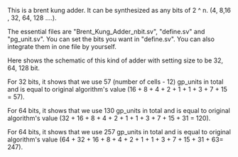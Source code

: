 This is a brent kung adder. It can be synthesized as any bits of 2 ^ n. (4, 8,16 , 32, 64, 128 ....).

The essential files are "Brent_Kung_Adder_nbit.sv", "define.sv" and "pg_unit.sv". You can set the bits you want in "define.sv". You can also integrate them in one file by yourself.

Here shows the schematic of this kind of adder with setting size to be 32, 64, 128 bit. 

For 32 bits, it shows that we use 57 (number of cells - 12) gp_units in total and is equal to original algorithm's value (16 + 8 + 4 + 2 + 1 + 1 + 3 + 7 + 15 = 57).

For 64 bits, it shows that we use 130 gp_units in total and is equal to original algorithm's value (32 + 16 + 8 + 4 + 2 + 1 + 1 + 3 + 7 + 15 + 31 = 120).

For 64 bits, it shows that we use 257 gp_units in total and is equal to original algorithm's value (64 + 32 + 16 + 8 + 4 + 2 + 1 + 1 + 3 + 7 + 15 + 31 + 63= 247).
